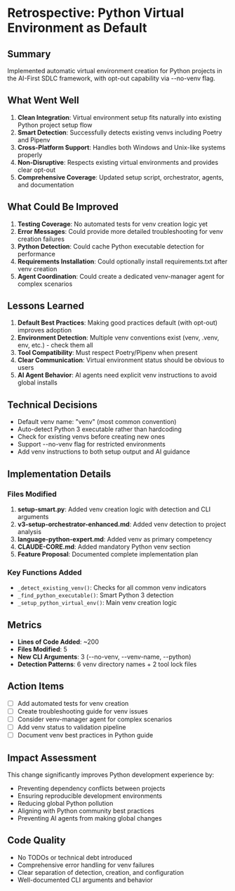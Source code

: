 # Retrospective: Python Virtual Environment as Default

## Summary
Implemented automatic virtual environment creation for Python projects in the AI-First SDLC framework, with opt-out capability via --no-venv flag.

## What Went Well
1. **Clean Integration**: Virtual environment setup fits naturally into existing Python project setup flow
2. **Smart Detection**: Successfully detects existing venvs including Poetry and Pipenv
3. **Cross-Platform Support**: Handles both Windows and Unix-like systems properly
4. **Non-Disruptive**: Respects existing virtual environments and provides clear opt-out
5. **Comprehensive Coverage**: Updated setup script, orchestrator, agents, and documentation

## What Could Be Improved
1. **Testing Coverage**: No automated tests for venv creation logic yet
2. **Error Messages**: Could provide more detailed troubleshooting for venv creation failures
3. **Python Detection**: Could cache Python executable detection for performance
4. **Requirements Installation**: Could optionally install requirements.txt after venv creation
5. **Agent Coordination**: Could create a dedicated venv-manager agent for complex scenarios

## Lessons Learned
1. **Default Best Practices**: Making good practices default (with opt-out) improves adoption
2. **Environment Detection**: Multiple venv conventions exist (venv, .venv, env, etc.) - check them all
3. **Tool Compatibility**: Must respect Poetry/Pipenv when present
4. **Clear Communication**: Virtual environment status should be obvious to users
5. **AI Agent Behavior**: AI agents need explicit venv instructions to avoid global installs

## Technical Decisions
- Default venv name: "venv" (most common convention)
- Auto-detect Python 3 executable rather than hardcoding
- Check for existing venvs before creating new ones
- Support --no-venv flag for restricted environments
- Add venv instructions to both setup output and AI guidance

## Implementation Details
### Files Modified
1. **setup-smart.py**: Added venv creation logic with detection and CLI arguments
2. **v3-setup-orchestrator-enhanced.md**: Added venv detection to project analysis
3. **language-python-expert.md**: Added venv as primary competency
4. **CLAUDE-CORE.md**: Added mandatory Python venv section
5. **Feature Proposal**: Documented complete implementation plan

### Key Functions Added
- `_detect_existing_venv()`: Checks for all common venv indicators
- `_find_python_executable()`: Smart Python 3 detection
- `_setup_python_virtual_env()`: Main venv creation logic

## Metrics
- **Lines of Code Added**: ~200
- **Files Modified**: 5
- **New CLI Arguments**: 3 (--no-venv, --venv-name, --python)
- **Detection Patterns**: 6 venv directory names + 2 tool lock files

## Action Items
- [ ] Add automated tests for venv creation
- [ ] Create troubleshooting guide for venv issues
- [ ] Consider venv-manager agent for complex scenarios
- [ ] Add venv status to validation pipeline
- [ ] Document venv best practices in Python guide

## Impact Assessment
This change significantly improves Python development experience by:
- Preventing dependency conflicts between projects
- Ensuring reproducible development environments
- Reducing global Python pollution
- Aligning with Python community best practices
- Preventing AI agents from making global changes

## Code Quality
- No TODOs or technical debt introduced
- Comprehensive error handling for venv failures
- Clear separation of detection, creation, and configuration
- Well-documented CLI arguments and behavior
